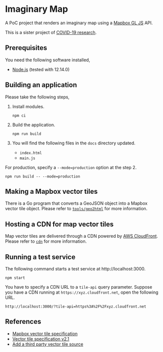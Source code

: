 # Imaginary Map

A PoC project that renders an imaginary map using a [Mapbox GL JS](https://docs.mapbox.com/mapbox-gl-js/api/) API.

This is a sister project of [COVID-19 research](https://github.com/metasphere-xyz/covid19-research).

## Prerequisites

You need the following software installed,
- [Node.js](https://nodejs.org/en/) (tested with 12.14.0)

## Building an application

Please take the following steps,

1. Install modules.

    ```
    npm ci
    ```

2. Build the application.

    ```
    npm run build
    ```

3. You will find the following files in the `docs` directory updated.
    - `index.html`
    - `main.js`

For production, specify a `--mode=production` option at the step 2.

```
npm run build -- --mode=production
```

## Making a Mapbox vector tiles

There is a Go program that converts a GeoJSON object into a Mapbox vector tile object.
Please refer to [`tools/geo2html`](tools/geo2html) for more information.

## Hosting a CDN for map vector tiles

Map vector tiles are delivered through a CDN powered by [AWS CloudFront](https://aws.amazon.com/cloudfront/).
Please refer to [`cdn`](cdn) for more information.

## Running a test service

The following command starts a test service at http://localhost:3000.

```
npm start
```

You have to specify a CDN URL to a `tile-api` query parameter.
Suppose you have a CDN running at `https://xyz.cloudfront.net`, open the following URL.

```
http://localhost:3000/?tile-api=https%3A%2F%2Fxyz.cloudfront.net
```

## References

- [Mapbox vector tile specification](https://docs.mapbox.com/vector-tiles/specification/)
- [Vector tile specification v2.1](https://github.com/mapbox/vector-tile-spec/tree/master/2.1)
- [Add a third party vector tile source](https://docs.mapbox.com/mapbox-gl-js/example/third-party/)